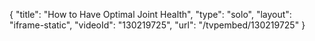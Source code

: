 {
    "title": "How to Have Optimal Joint Health",
    "type": "solo",
    "layout": "iframe-static",
    "videoId": "130219725",
    "url": "\/tvpembed\/130219725"
}